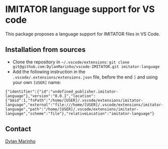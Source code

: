 # IMITATOR language support for VS code

This package proposes a language support for IMITATOR files in VS Code.

## Installation from sources

- Clone the repository in `~/.vscode/extensions`: `git clone git@github.com:DylanMarinho/vscode-IMITATOR.git imitator-language`
- Add the following instruction in the `.vscode/.extensions/extensions.json` file, before the end `]` and using your own `[USER]` name:

```
{"identifier":{"id":"undefined_publisher.imitator-language"},"version":"0.0.1","location":{"$mid":1,"fsPath":"/home/[USER]/.vscode/extensions/imitator-language","external":"file:///home/[USER]/.vscode/extensions/imitator-language","path":"/home/[USER]/.vscode/extensions/imitator-language","scheme":"file"},"relativeLocation":"imitator-language"}
```

## Contact

[Dylan Marinho](https://dylan-marinho.gitlab.io)
